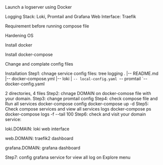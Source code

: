 Launch a logserver  using Docker

Logging Stack: Loki, Promtail and Grafana
Web Interface: Traefik

Requirement before running compose file


Hardening OS


Install docker


Install docker-compose


Change and complate config files



Installation
Step1: chnage service config files:
tree logging
.
|-- README.md
|-- docker-compose.yml
|-- loki
|   `-- local-config.yaml
`-- promtail
    `-- docker-config.yaml

2 directories, 4 files
Step2: chnage DOMAIN on docker-comose file with your domain.
Step3: change promtail config
Step4: check compose file and Run all services
docker-compose config
docker-compose up -d
Step5: Check compose services and view all services logs
docker-compose ps
docker-compose logs -f --tail 100
Step6: check and visit your domain service:


loki.DOMAIN: loki web interface


web.DOMAIN: traefik2 dashboard


grafana.DOMAIN: grafana dashboard


Step7: config grafana service for view all log on Explore menu
